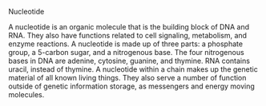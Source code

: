 Nucleotide

A nucleotide is an organic molecule that is the building block of DNA and RNA. They also have functions related to cell signaling, metabolism, and enzyme reactions. A nucleotide is made up of three parts: a phosphate group, a 5-carbon sugar, and a nitrogenous base. The four nitrogenous bases in DNA are adenine, cytosine, guanine, and thymine. RNA contains uracil, instead of thymine. A nucleotide within a chain makes up the genetic material of all known living things. They also serve a number of function outside of genetic information storage, as messengers and energy moving molecules.
